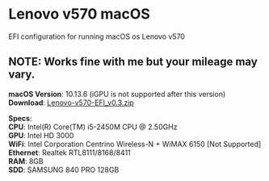 # Lenovo v570 macOS
EFI configuration for running macOS os Lenovo v570

## NOTE: Works fine with me but your mileage may vary.

**macOS Version**: 10.13.6 (iGPU is not supported after this version)  
**Download**: [Lenovo-v570-EFI_v0.3.zip](https://github.com/talhabalaj/Lenovo-v570-macOS/releases/tag/v0.3)

**Specs**:  
**CPU**: Intel(R) Core(TM) i5-2450M CPU @ 2.50GHz  
**GPU**: Intel HD 3000  
**WiFi**: Intel Corporation Centrino Wireless-N + WiMAX 6150 [Not Supported]  
**Ethernet**: Realtek RTL8111/8168/8411  
**RAM**: 8GB   
**SDD**: SAMSUNG 840 PRO 128GB  
